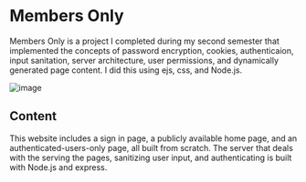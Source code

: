 # Members Only
Members Only is a project I completed during my second semester that implemented the concepts of password encryption, cookies, authenticaion, input sanitation, server architecture, user permissions, and dynamically generated page content. I did this using ejs, css, and Node.js.

![image](https://github.com/user-attachments/assets/be16d73d-a57c-4aed-9694-f3c8d968ff9d)

## Content
This website includes a sign in page, a publicly available home page, and an authenticated-users-only page, all built from scratch. The server that deals with the serving the pages, sanitizing user input, and authenticating is built with Node.js and express.
